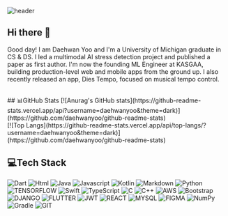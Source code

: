 

![header](https://capsule-render.vercel.app/api?type=soft&color=f7efe9&text=DaeHwan%Yoo)

## Hi there 👋
Good day! I am Daehwan Yoo and I'm a University of Michigan graduate in CS & DS. I led a multimodal AI stress detection project and published a paper as first author. I'm now the founding ML Engineer at KASGAA, building production-level web and mobile apps from the ground up. I also recently released an app, Dies Tempo, focused on musical tempo control.


<br>
## 📊GitHub Stats
[![Anurag's GitHub stats](https://github-readme-stats.vercel.app/api?username=daehwanyoo&theme=dark)](https://github.com/daehwanyoo/github-readme-stats)<br>
[![Top Langs](https://github-readme-stats.vercel.app/api/top-langs/?username=daehwanyoo&theme=dark)](https://github.com/daehwanyoo/github-readme-stats)

## 💻Tech Stack
![Dart](https://img.shields.io/badge/Dart-0175C2.svg?&style=for-the-badge&logo=Dart&logoColor=white)
![Html](https://img.shields.io/badge/Html5-E34F26.svg?&style=for-the-badge&logo=HTML5&logoColor=white)
![Java](https://img.shields.io/badge/Java-007396.svg?&style=for-the-badge&logo=Java&logoColor=white)
![Javascript](https://img.shields.io/badge/Javascript-F7DF1E.svg?&style=for-the-badge&logo=Javascript&logoColor=white)
![Kotlin](https://img.shields.io/badge/Kotlin-7F52FF.svg?&style=for-the-badge&logo=Kotlin&logoColor=white)
![Markdown](https://img.shields.io/badge/Markdown-000000.svg?&style=for-the-badge&logo=Markdown&logoColor=white)
![Python](https://img.shields.io/badge/Python-3776AB.svg?&style=for-the-badge&logo=Python&logoColor=white)
![TENSORFLOW](https://img.shields.io/badge/TENSORFLOW-FF6F00.svg?&style=for-the-badge&logo=TENSORFLOW&logoColor=white)
![Swift](https://img.shields.io/badge/Swift-F05138.svg?&style=for-the-badge&logo=Swift&logoColor=white)
![TypeScript](https://img.shields.io/badge/TypeScript-3178C6.svg?&style=for-the-badge&logo=TypeScript&logoColor=white)
![C](https://img.shields.io/badge/C-A8B9CC.svg?&style=for-the-badge&logo=C&logoColor=white)
![C++](https://img.shields.io/badge/C++-00599C.svg?&style=for-the-badge&logo=C++&logoColor=white)
![AWS](https://img.shields.io/badge/AWS-232F3E.svg?&style=for-the-badge&logo=AWS&logoColor=white)
![Bootstrap](https://img.shields.io/badge/Bootstrap-7952B3.svg?&style=for-the-badge&logo=Bootstrap&logoColor=white)
![DJANGO](https://img.shields.io/badge/DJANGO-092E20.svg?&style=for-the-badge&logo=DJANGO&logoColor=white)
![FLUTTER](https://img.shields.io/badge/FLUTTER-02569B.svg?&style=for-the-badge&logo=FLUTTER&logoColor=white)
![JWT](https://img.shields.io/badge/JWT-000000.svg?&style=for-the-badge&logo=JWT&logoColor=white)
![REACT](https://img.shields.io/badge/REACT-1DAFB.svg?&style=for-the-badge&logo=REACT&logoColor=white)
![MYSQL](https://img.shields.io/badge/MYSQL-4479A1.svg?&style=for-the-badge&logo=MYSQL&logoColor=white)
![FIGMA](https://img.shields.io/badge/FIGMA-F24E1E.svg?&style=for-the-badge&logo=FIGMA&logoColor=white)
![NumPy](https://img.shields.io/badge/NumPy-013243.svg?&style=for-the-badge&logo=NumPy&logoColor=white)
![Gradle](https://img.shields.io/badge/Gradle-02303A.svg?&style=for-the-badge&logo=Gradle&logoColor=white)
![GIT](https://img.shields.io/badge/Git-F05032.svg?&style=for-the-badge&logo=Git&logoColor=white)



<!--
**daeHwan-Yoo/daeHwan-Yoo** is a ✨ _special_ ✨ repository because its `README.md` (this file) appears on your GitHub profile.

Here are some ideas to get you started:

- 🔭 I’m currently working on ...
- 🌱 I’m currently learning ...![Uploading ezgif.com-crop.gif…]()

- 👯 I’m looking to collaborate on ...
- 🤔 I’m looking for help with ...
- 💬 Ask me about ...
- 📫 How to reach me: ...
- 😄 Pronouns: ...
- ⚡ Fun fact: ...
-->
